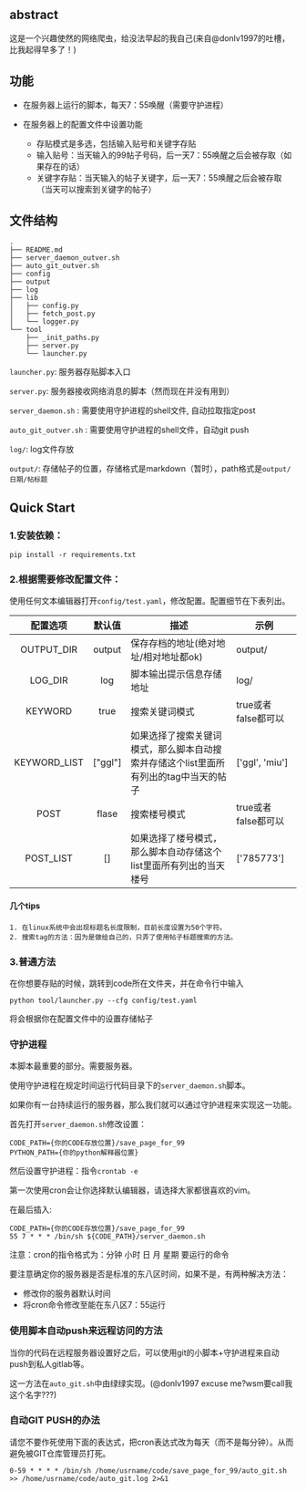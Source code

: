 
## abstract

这是一个兴趣使然的网络爬虫，给没法早起的我自己(来自@donlv1997的吐槽，比我起得早多了！)

## 功能

- 在服务器上运行的脚本，每天7：55唤醒（需要守护进程）

- 在服务器上的配置文件中设置功能
    - 存贴模式是多选，包括输入贴号和关键字存贴
    - 输入贴号：当天输入的99帖子号码，后一天7：55唤醒之后会被存取（如果存在的话）
    - 关键字存贴：当天输入的帖子关键字，后一天7：55唤醒之后会被存取（当天可以搜索到关键字的帖子）

## 文件结构
```
.
├── README.md
├── server_daemon_outver.sh
├── auto_git_outver.sh
├── config
├── output
├── log
├── lib
│   ├── config.py
│   ├── fetch_post.py
│   └── logger.py
└── tool
    ├── _init_paths.py
    ├── server.py
    └── launcher.py
```

`launcher.py`: 服务器存贴脚本入口

`server.py`: 服务器接收网络消息的脚本（然而现在并没有用到）

`server_daemon.sh` : 需要使用守护进程的shell文件, 自动拉取指定post

`auto_git_outver.sh` : 需要使用守护进程的shell文件，自动git push

`log/`: log文件存放

`output/`: 存储帖子的位置，存储格式是markdown（暂时），path格式是`output/日期/帖标题`

## Quick Start

### 1.安装依赖：

`pip install -r requirements.txt`

### 2.根据需要修改配置文件：

使用任何文本编辑器打开`config/test.yaml`，修改配置。配置细节在下表列出。

配置选项|默认值|描述|示例
:-------:|:----:|-------|----
OUTPUT_DIR|output|保存存档的地址(绝对地址/相对地址都ok)|output/
LOG_DIR|log|脚本输出提示信息存储地址|log/
KEYWORD|true|搜索关键词模式|true或者false都可以
KEYWORD_LIST|\["ggl"\]|如果选择了搜索关键词模式，那么脚本自动搜索并存储这个list里面所有列出的tag中当天的帖子|\['ggl', 'miu'\]
POST|flase|搜索楼号模式|true或者false都可以
POST_LIST|[]|如果选择了楼号模式，那么脚本自动存储这个list里面所有列出的当天楼号|\['785773'\]

#### 几个tips

    1. 在linux系统中会出现标题名长度限制，目前长度设置为50个字符。
    2. 搜索tag的方法：因为是做给自己的，只弄了使用帖子标题搜索的方法。

### 3.普通方法

在你想要存贴的时候，跳转到code所在文件夹，并在命令行中输入 

`python tool/launcher.py --cfg config/test.yaml`

将会根据你在配置文件中的设置存储帖子

### 守护进程

本脚本最重要的部分。需要服务器。

使用守护进程在规定时间运行代码目录下的`server_daemon.sh`脚本。

如果你有一台持续运行的服务器，那么我们就可以通过守护进程来实现这一功能。

首先打开`server_daemon.sh`修改设置：

    CODE_PATH={你的CODE存放位置}/save_page_for_99
    PYTHON_PATH={你的python解释器位置}

然后设置守护进程：指令`crontab -e`

第一次使用cron会让你选择默认编辑器，请选择大家都很喜欢的vim。

在最后插入:

    CODE_PATH={你的CODE存放位置}/save_page_for_99
    55 7 * * * /bin/sh ${CODE_PATH}/server_daemon.sh

注意：cron的指令格式为：分钟 小时 日 月 星期 要运行的命令

要注意确定你的服务器是否是标准的东八区时间，如果不是，有两种解决方法：

- 修改你的服务器默认时间
- 将cron命令修改至能在东八区7：55运行



### 使用脚本自动push来远程访问的方法

当你的代码在远程服务器设置好之后，可以使用git的小脚本+守护进程来自动push到私人gitlab等。

这一方法在`auto_git.sh`中由绿绿实现。(@donlv1997 excuse me?wsm要call我这个名字???)

### 自动GIT PUSH的办法

请您不要作死使用下面的表达式，把cron表达式改为每天（而不是每分钟）。从而避免被GIT仓库管理员打死。

```shell
0-59 * * * * /bin/sh /home/usrname/code/save_page_for_99/auto_git.sh >> /home/usrname/code/auto_git.log 2>&1
```
